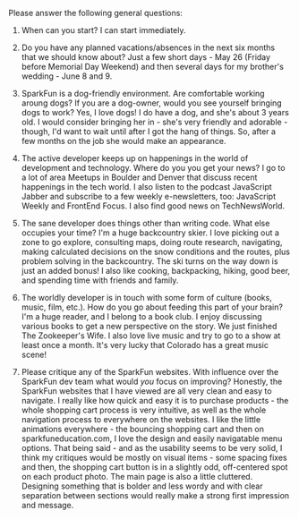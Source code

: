 Please answer the following general questions:

1. When can you start?
I can start immediately.

2. Do you have any planned vacations/absences in the next six months that we should know about?
Just a few short days - May 26 (Friday before Memorial Day Weekend) and then several days for my brother's wedding - June 8 and 9.

3. SparkFun is a dog-friendly environment. Are comfortable working aroung dogs? If you are a dog-owner, would you see yourself bringing dogs to work?
Yes, I love dogs! I do have a dog, and she's about 3 years old. I would consider bringing her in - she's very friendly and adorable - though, I'd want to wait until after I got the hang of things. So, after a few months on the job she would make an appearance.

4. The active developer keeps up on happenings in the world of development and technology. Where do you you get your news?
I go to a lot of area Meetups in Boulder and Denver that discuss recent happenings in the tech world. I also listen to the podcast JavaScript Jabber and subscribe to a few weekly e-newsletters, too: JavaScript Weekly and FrontEnd Focus. I also find good news on TechNewsWorld.

5. The sane developer does things other than writing code. What else occupies your time?
I'm a huge backcountry skier. I love picking out a zone to go explore, consulting maps, doing route research, navigating, making calculated decisions on the snow conditions and the routes, plus problem solving in the backcountry. The ski turns on the way down is just an added bonus! I also like cooking, backpacking, hiking, good beer, and spending time with friends and family.

6. The worldly developer is in touch with some form of culture (books, music, film, etc.). How do you go about feeding this part of your brain?
I'm a huge reader, and I belong to a book club. I enjoy discussing various books to get a new perspective on the story. We just finished The Zookeeper's Wife. I also love live music and try to go to a show at least once a month. It's very lucky that Colorado has a great music scene!

7. Please critique any of the SparkFun websites. With influence over the SparkFun dev team what would *you* focus on improving?
Honestly, the SparkFun websites that I have viewed are all very clean and easy to navigate. I really like how quick and easy it is to purchase products - the whole shopping cart process is very intuitive, as well as the whole navigation process to everywhere on the websites. I like the little animations everywhere - the bouncing shopping cart and then on sparkfuneducation.com, I love the design and easily navigatable menu options. That being said - and as the usability seems to be very solid, I think my critiques would be mostly on visual items - some spacing fixes and then, the shopping cart button is in a slightly odd, off-centered spot on each product photo. The main page is also a little cluttered. Designing something that is bolder and less wordy and with clear separation between sections would really make a strong first impression and message.
